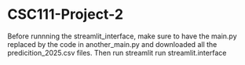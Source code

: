 # CSC111-Project-2
Before runnning the streamlit_interface, make sure to have the main.py replaced by the code in another_main.py and downloaded all the predicition_2025.csv files. Then run streamlit run streamlit.interface
